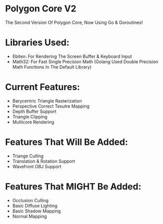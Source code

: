 # Polygon Core V2
The Second Version Of Polygon Core, Now Using Go &amp; Goroutines!

# Libraries Used:
- Ebiten: For Rendering The Screen Buffer & Keyboard Input
- Math32: For Fast Single Precision Math (Golang Used Double Precision Math Functions In The Default Library)

# Current Features:
- Barycentric Triangle Rasterization
- Perspective Correct Texutre Mapping
- Depth Buffer Support
- Triangle Clipping
- Multicore Rendering

# Features That Will Be Added:
- Triange Culling
- Translation & Rotation Support
- Wavefront OBJ Support

# Features That MIGHT Be Added:
- Occlusion Culling
- Basic Diffuse Lighting
- Basic Shadow Mapping
- Normal Mapping
